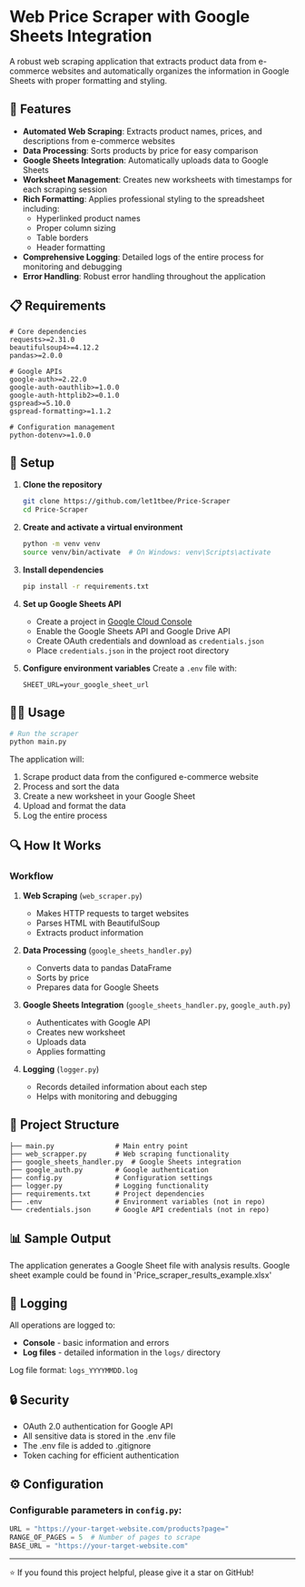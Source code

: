 # Web Price Scraper with Google Sheets Integration

A robust web scraping application that extracts product data from e-commerce websites and automatically organizes the information in Google Sheets with proper formatting and styling.

## 🚀 Features

- **Automated Web Scraping**: Extracts product names, prices, and descriptions from e-commerce websites
- **Data Processing**: Sorts products by price for easy comparison
- **Google Sheets Integration**: Automatically uploads data to Google Sheets
- **Worksheet Management**: Creates new worksheets with timestamps for each scraping session
- **Rich Formatting**: Applies professional styling to the spreadsheet including:
  - Hyperlinked product names
  - Proper column sizing
  - Table borders
  - Header formatting
- **Comprehensive Logging**: Detailed logs of the entire process for monitoring and debugging
- **Error Handling**: Robust error handling throughout the application

## 📋 Requirements

```
# Core dependencies
requests>=2.31.0
beautifulsoup4>=4.12.2
pandas>=2.0.0

# Google APIs
google-auth>=2.22.0
google-auth-oauthlib>=1.0.0
google-auth-httplib2>=0.1.0
gspread>=5.10.0
gspread-formatting>=1.1.2

# Configuration management
python-dotenv>=1.0.0
```

## 🔧 Setup

1. **Clone the repository**
   ```bash
   git clone https://github.com/let1tbee/Price-Scraper
   cd Price-Scraper
   ```

2. **Create and activate a virtual environment**
   ```bash
   python -m venv venv
   source venv/bin/activate  # On Windows: venv\Scripts\activate
   ```

3. **Install dependencies**
   ```bash
   pip install -r requirements.txt
   ```

4. **Set up Google Sheets API**
   - Create a project in [Google Cloud Console](https://console.cloud.google.com/)
   - Enable the Google Sheets API and Google Drive API
   - Create OAuth credentials and download as `credentials.json`
   - Place `credentials.json` in the project root directory

5. **Configure environment variables**
   Create a `.env` file with:
   ```
   SHEET_URL=your_google_sheet_url
   ```

## 🏃‍♂️ Usage

```bash
# Run the scraper
python main.py
```

The application will:
1. Scrape product data from the configured e-commerce website
2. Process and sort the data
3. Create a new worksheet in your Google Sheet
4. Upload and format the data
5. Log the entire process

## 🔍 How It Works

### Workflow

1. **Web Scraping** (`web_scraper.py`)
   - Makes HTTP requests to target websites
   - Parses HTML with BeautifulSoup
   - Extracts product information

2. **Data Processing** (`google_sheets_handler.py`)
   - Converts data to pandas DataFrame
   - Sorts by price
   - Prepares data for Google Sheets

3. **Google Sheets Integration** (`google_sheets_handler.py`, `google_auth.py`)
   - Authenticates with Google API
   - Creates new worksheet
   - Uploads data
   - Applies formatting

4. **Logging** (`logger.py`)
   - Records detailed information about each step
   - Helps with monitoring and debugging

## 📂 Project Structure

```
├── main.py               # Main entry point
├── web_scrapper.py       # Web scraping functionality
├── google_sheets_handler.py  # Google Sheets integration
├── google_auth.py        # Google authentication
├── config.py             # Configuration settings
├── logger.py             # Logging functionality
├── requirements.txt      # Project dependencies
├── .env                  # Environment variables (not in repo)
└── credentials.json      # Google API credentials (not in repo)
```
## 📊 Sample Output

The application generates a Google Sheet file with analysis results. Google sheet example could be found in 'Price_scraper_results_example.xlsx'

## 📝 Logging

All operations are logged to:
- **Console** - basic information and errors
- **Log files** - detailed information in the `logs/` directory

Log file format: `logs_YYYYMMDD.log`

## 🔒 Security

- OAuth 2.0 authentication for Google API
- All sensitive data is stored in the .env file
- The .env file is added to .gitignore
- Token caching for efficient authentication

## ⚙️ Configuration

### Configurable parameters in `config.py`:
```python
URL = "https://your-target-website.com/products?page="
RANGE_OF_PAGES = 5  # Number of pages to scrape
BASE_URL = "https://your-target-website.com"
```


---

⭐ If you found this project helpful, please give it a star on GitHub!
